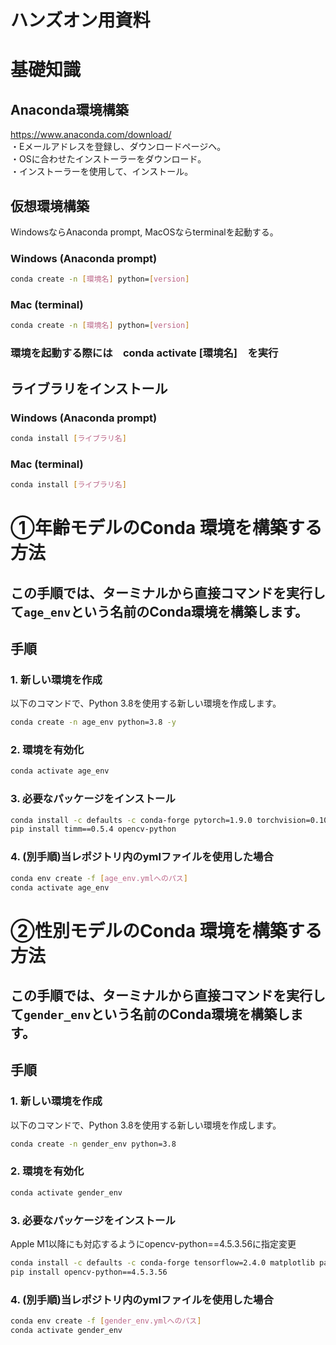 # ハンズオン用資料
# 基礎知識
## Anaconda環境構築
https://www.anaconda.com/download/ <br>
・Eメールアドレスを登録し、ダウンロードページヘ。<br>
・OSに合わせたインストーラーをダウンロード。<br>
・インストーラーを使用して、インストール。<br>

## 仮想環境構築
WindowsならAnaconda prompt, MacOSならterminalを起動する。<br>
### Windows (Anaconda prompt)<br>
```bash
conda create -n [環境名] python=[version]
```
### Mac (terminal)<br>
```bash
conda create -n [環境名] python=[version]
```
### 環境を起動する際には　conda activate [環境名]　を実行<br>

## ライブラリをインストール
### Windows (Anaconda prompt)<br>
```bash
conda install [ライブラリ名]
```
### Mac (terminal)<br>
```bash
conda install [ライブラリ名]
```

# ①年齢モデルのConda 環境を構築する方法
この手順では、ターミナルから直接コマンドを実行して`age_env`という名前のConda環境を構築します。<br>
---
## 手順
### 1. 新しい環境を作成
以下のコマンドで、Python 3.8を使用する新しい環境を作成します。<br>
```bash
conda create -n age_env python=3.8 -y
```
### 2. 環境を有効化
```bash
conda activate age_env
```
### 3. 必要なパッケージをインストール
```bash
conda install -c defaults -c conda-forge pytorch=1.9.0 torchvision=0.10.0 numpy=1.22.1 pillow=9.0.0 tqdm=4.62.3 ipywidgets=8.0.2 -y
pip install timm==0.5.4 opencv-python
```
### 4. (別手順)当レポジトリ内のymlファイルを使用した場合
```bash
conda env create -f [age_env.ymlへのパス]
conda activate age_env
```

# ②性別モデルのConda 環境を構築する方法
この手順では、ターミナルから直接コマンドを実行して`gender_env`という名前のConda環境を構築します。<br>
---
## 手順
### 1. 新しい環境を作成
以下のコマンドで、Python 3.8を使用する新しい環境を作成します。<br>
```bash
conda create -n gender_env python=3.8
```
### 2. 環境を有効化
```bash
conda activate gender_env
```
### 3. 必要なパッケージをインストール
Apple M1以降にも対応するようにopencv-python==4.5.3.56に指定変更
```bash
conda install -c defaults -c conda-forge tensorflow=2.4.0 matplotlib pandas scikit-learn jupyter jupyterlab ipywidgets seaborn plotly numpy scipy scikit-image pillow h5py keras
pip install opencv-python==4.5.3.56
```
### 4. (別手順)当レポジトリ内のymlファイルを使用した場合
```bash
conda env create -f [gender_env.ymlへのパス]
conda activate gender_env
```

